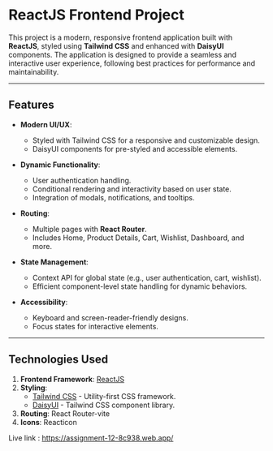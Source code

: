 # ReactJS Frontend Project

This project is a modern, responsive frontend application built with **ReactJS**, styled using **Tailwind CSS** and enhanced with **DaisyUI** components. The application is designed to provide a seamless and interactive user experience, following best practices for performance and maintainability.

---

## Features

- **Modern UI/UX**: 
  - Styled with Tailwind CSS for a responsive and customizable design.
  - DaisyUI components for pre-styled and accessible elements.
  
- **Dynamic Functionality**:
  - User authentication handling.
  - Conditional rendering and interactivity based on user state.
  - Integration of modals, notifications, and tooltips.

- **Routing**: 
  - Multiple pages with **React Router**.
  - Includes Home, Product Details, Cart, Wishlist, Dashboard, and more.

- **State Management**:
  - Context API for global state (e.g., user authentication, cart, wishlist).
  - Efficient component-level state handling for dynamic behaviors.

- **Accessibility**:
  - Keyboard and screen-reader-friendly designs.
  - Focus states for interactive elements.

---

## Technologies Used

1. **Frontend Framework**: [ReactJS](https://reactjs.org/)
2. **Styling**:
   - [Tailwind CSS](https://tailwindcss.com/) - Utility-first CSS framework.
   - [DaisyUI](https://daisyui.com/) - Tailwind CSS component library.
3. **Routing**: React Router-vite
4. **Icons**: Reacticon

Live link : https://assignment-12-8c938.web.app/
